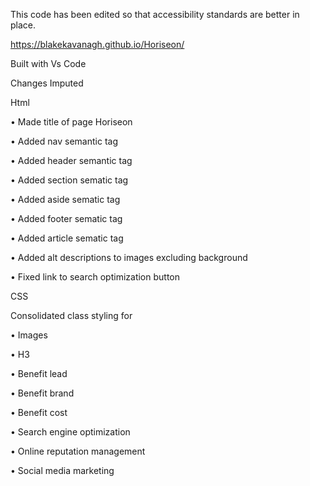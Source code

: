 This code has been edited so that accessibility standards are better in place.

https://blakekavanagh.github.io/Horiseon/

Built with Vs Code

Changes Imputed

Html

•	Made title of page Horiseon

•	Added nav semantic tag

•	Added header semantic tag

•	Added section sematic tag

•	Added aside sematic tag

•	Added footer sematic tag

•	Added article sematic tag

•	Added alt descriptions to images excluding background

•	Fixed link to search optimization button

CSS

Consolidated class styling for

•	Images

•	H3

•	Benefit lead

•	Benefit brand

•	Benefit cost

•	Search engine optimization

•	Online reputation management

•	Social media marketing
